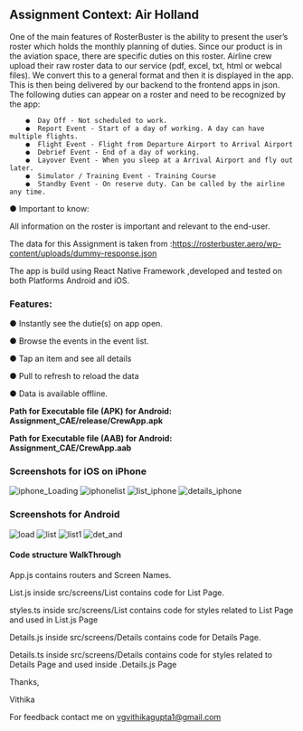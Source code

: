   <h2> <b>  Assignment Context: Air Holland  </b> </h2>

One of the main features of RosterBuster is the ability to present the user’s roster which holds the monthly planning of duties. Since our product is in the aviation space, there are specific duties on this roster. 
Airline crew upload their raw roster data to our service (pdf, excel, txt, html or webcal files). We convert this to a general format and then it is displayed in the app. This is then being delivered by our backend to the frontend apps in json. 
The following duties can appear on a roster and need to be recognized by the app: 

   		●  Day Off - Not scheduled to work. 
  		●  Report Event - Start of a day of working. A day can have multiple flights. 
     	●  Flight Event - Flight from Departure Airport to Arrival Airport 
   		●  Debrief Event - End of a day of working. 
  		●  Layover Event - When you sleep at a Arrival Airport and fly out later. 
  		●  Simulator / Training Event - Training Course 
	  	●  Standby Event - On reserve duty. Can be called by the airline any time. 

● Important to know:

All information on the roster is important and relevant to the end-user. 

The data for this Assignment is taken from :https://rosterbuster.aero/wp-content/uploads/dummy-response.json


The app  is build using React Native Framework ,developed and tested on both Platforms Android and iOS.

<h3><b>Features:</b></h3>

<p>● Instantly see the dutie(s) on app open.</p>
<p>● Browse the events in the event list. </p>
<p>● Tap an item and see all details </p>
<p>● Pull to refresh to reload the data </p>
<p>● Data is available offline.</p>


<p> <b> Path for Executable file (APK) for Android:  Assignment_CAE/release/CrewApp.apk </b></p>
<p> <b> Path for Executable file (AAB) for Android: </h4> Assignment_CAE/CrewApp.aab </b> </p>

<h3> <b>Screenshots for iOS on iPhone </b> </h3>

![iphone_Loading](https://user-images.githubusercontent.com/20993583/152652961-5c4b1cf4-2324-4a0d-85a7-df1c9471fe38.PNG)
![iphonelist](https://user-images.githubusercontent.com/20993583/152652982-c69da99d-f983-4117-aaf3-6db399482c01.png)
![list_iphone](https://user-images.githubusercontent.com/20993583/152652977-1fa2edea-1aea-404f-8469-386df3f4df78.PNG)
![details_iphone](https://user-images.githubusercontent.com/20993583/152652984-64796f8b-4c6f-4024-a817-c317dfa240bd.PNG)


<h3> <b>Screenshots for Android </b></h3>

![load](https://user-images.githubusercontent.com/20993583/152653455-1f432fba-a038-4af4-8477-9110e9130d59.jpg)
![list](https://user-images.githubusercontent.com/20993583/152653468-61e22ac8-ad92-4b9a-ac4f-ffb5504847f6.jpg)
![list1](https://user-images.githubusercontent.com/20993583/152653474-9ae40a02-16dd-421b-a3cf-8503c0887ce4.jpg)
![det_and](https://user-images.githubusercontent.com/20993583/152653479-82e3f5e2-27da-44ea-baf4-b48e07ff51f1.jpg)

<h4> Code structure WalkThrough </h4>
	<p> App.js contains routers and Screen Names. </p>
	
<p> List.js inside src/screens/List  contains code for List Page.</p>
    <p> styles.ts inside src/screens/List contains code for styles related to List Page and used in List.js Page </p>
  
<p> Details.js inside src/screens/Details contains code for Details Page.</p>
     </p>Details.ts inside src/screens/Details contains code for styles related to Details Page and used inside .Details.js Page </p>
 


Thanks,
<p>Vithika</p>

For feedback contact me on vgvithikagupta1@gmail.com 








